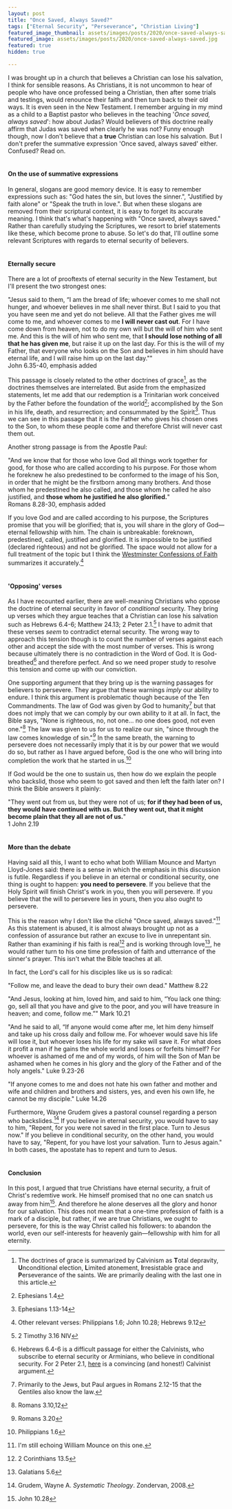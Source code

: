 ```yaml
---
layout: post
title: "Once Saved, Always Saved?"
tags: ["Eternal Security", "Perseverance", "Christian Living"]
featured_image_thumbnail: assets/images/posts/2020/once-saved-always-saved.jpg
featured_image: assets/images/posts/2020/once-saved-always-saved.jpg
featured: true
hidden: true

---
```




I was brought up in a church that believes a Christian can lose his salvation, I think for sensible reasons.  As Christians, it is not uncommon to hear of people who have once professed being a Christian, then after some trials and testings, would renounce their faith and then turn back to their old ways. It is even seen in the New Testament. I remember arguing in my mind as a child to a Baptist pastor who believes in the teaching '*Once saved, always saved*': how about Judas? Would believers of this doctrine really affirm that Judas was saved when clearly he was not? Funny enough though, now I don't believe that a **true** Christian can lose his salvation. But I don't prefer the summative expression 'Once saved, always saved' either. Confused? Read on.<br><br>

#### On the use of summative expressions

In general, slogans are good memory device. It is easy to remember expressions such as: "God hates the sin, but loves the sinner.", "Justified by faith alone" or "Speak the truth in love.". But when these slogans are removed from their scriptural context, it is easy to forget its accurate meaning. I think that's what's happening with "Once saved, always saved." Rather than carefully studying the Scriptures, we resort to brief statements like these, which become prone to abuse. So let's do that, I'll outline some relevant Scriptures with regards to eternal security of believers.<br><br>



#### Eternally secure

There are a lot of prooftexts of eternal security in the New Testament, but I'll present the two strongest ones:

"Jesus said to them, “I am the bread of life; whoever comes to me shall not hunger, and whoever believes in me shall never thirst. But I said to you that you have seen me and yet do not believe. All that the Father gives me will come to me, and whoever comes to me **I will never cast out**. For I have come down from heaven, not to do my own will but the will of him who sent me. And this is the will of him who sent me, that **I should lose nothing of all that he has given me**, but raise it up on the last day. For this is the will of my Father, that everyone who looks on the Son and believes in him should have eternal life, and I will raise him up on the last day.""<br>John 6.35-40, emphasis added

This passage is closely related to the other doctrines of grace[^1], as the doctrines themselves are interrelated. But aside from the emphasized statements, let me add that our redemption is a Trinitarian work conceived by the Father before the foundation of the world[^2]; accomplished by the Son in his life, death, and resurrection; and consummated by the Spirit[^3]. Thus we can see in this passage that it is the Father who gives his chosen ones to the Son, to whom these people come and therefore Christ will never cast them out.

Another strong passage is from the Apostle Paul:

"And we know that for those who love God all things work together for good, for those who are called according to his purpose. For those whom he foreknew he also predestined to be conformed to the image of his Son, in order that he might be the firstborn among many brothers. And those whom he predestined he also called, and those whom he called he also justified, and **those whom he justified he also glorified.**"<br>Romans 8.28-30, emphasis added

If you love God and are called according to his purpose, the Scriptures promise that you will be glorified; that is, you will share in the glory of God—eternal fellowship with him.  The chain is unbreakable: foreknown, predestined, called, justified and glorified. It is impossible to be justified (declared righteous) and not be glorified. The space would not allow for a full treatment of the topic but I think the [Westminster Confessions of Faith](http://crowncovenantchurch.org/confessions/WestminsterCOF.aspx?QuestionID=17&pageid=0&confession=true&q=Chapter%2017%20-%20Of%20The%20Perseverance%20of%20the%20Saints.) summarizes it accurately.[^4]<br><br>



#### 'Opposing' verses

As I have recounted earlier, there are well-meaning Christians who oppose the doctrine of eternal security in favor of *conditional* security. They bring up verses which they argue teaches that a Christian can lose his salvation such as Hebrews 6.4-6; Matthew 24.13; 2 Peter 2.1.[^5] I have to admit that these verses *seem* to contradict eternal security. The wrong way to approach this tension though is to count the number of verses against each other and accept the side with the most number of verses. This is wrong because ultimately there is no contradiction in the Word of God. It is God-breathed[^6] and therefore perfect. And so we need proper study to resolve this tension and come up with our conviction.

One supporting argument that they bring up is the warning passages for believers to persevere. They argue that these warnings *imply* our ability to endure. I think this argument is problematic though because of the Ten Commandments. The law of God was given by God to humanity[^7] but that does not imply that we can comply by our own ability to it at all. In fact, the Bible says, "None is righteous, no, not one... no one does good, not even one."[^8] The law was given to us for us to realize our sin, "since through the law comes knowledge of sin."[^9] In the same breath, the warning to persevere does not necessarily imply that it is by our power that we would do so, but rather as I have argued before, God is the one who will bring into completion the work that he started in us.[^10]

If God would be the one to sustain us, then how do we explain the people who backslid, those who seem to got saved and then left the faith later on? I think the Bible answers it plainly:

"They went out from us, but they were not of us; **for if they had been of us, they would have continued with us. But they went out, that it might become plain that they all are not of us.**"<br>1 John 2.19<br><br>



#### More than the debate

Having said all this, I want to echo what both William Mounce and Martyn Lloyd-Jones said: there is a sense in which the emphasis in this discussion is futile. Regardless if you believe in an eternal or conditional security, one thing is ought to happen: **you need to persevere**. If you believe that the Holy Spirit will finish Christ's work in you, then you will persevere. If you believe that the will to persevere lies in yours, then you also ought to persevere.

This is the reason why I don't like the cliché "Once saved, always saved."[^11] As this statement is abused, it is almost always brought up not as a confession of assurance but rather an excuse to live in unrepentant sin. Rather than examining if his faith is real[^12] and is working through love[^13], he would rather turn to his one time profession of faith and utterrance of the sinner's prayer. This isn't what the Bible teaches at all.

In fact, the Lord's call for his disciples like us is so radical: 

"Follow me, and leave the dead to bury their own dead." Matthew 8.22

"And Jesus, looking at him, loved him, and said to him, “You lack one thing: go, sell all that you have and give to the poor, and you will have treasure in heaven; and come, follow me.”" Mark 10.21

"And he said to all, “If anyone would come after me, let him deny himself and take up his cross daily and follow me. For whoever would save his life will lose it, but whoever loses his life for my sake will save it. For what does it profit a man if he gains the whole world and loses or forfeits himself? For whoever is ashamed of me and of my words, of him will the Son of Man be ashamed when he comes in his glory and the glory of the Father and of the holy angels." Luke 9.23-26

"If anyone comes to me and does not hate his own father and mother and wife and children and brothers and sisters, yes, and even his own life, he cannot be my disciple." Luke 14.26

Furthermore, Wayne Grudem gives a pastoral counsel regarding a person who backslides.[^14] If you believe in eternal security, you would have to say to him, "Repent, for you were not saved in the first place. Turn to Jesus now." If you believe in conditional security, on the other hand, you would have to say, "Repent, for you have lost your salvation. Turn to Jesus again." In both cases, the apostate has to repent and turn to Jesus.<br><br>



#### Conclusion

In this post, I argued that true Christians have eternal security, a fruit of Christ's redemtive work. He himself promised that no one can snatch us away from him[^15]. And therefore he alone deserves all the glory and honor for our salvation. This does not mean that a one-time profession of faith is a mark of a disciple, but rather, if we are true Christians, we ought to persevere, for this is the way Christ called his followers: to abandon the world, even our self-interests for heavenly gain—fellowship with him for all eternity.

[^1]: The doctrines of grace is summarized by Calvinism as **T**otal depravity, **U**nconditional election, **L**imited atonement, **I**rresistable grace and **P**erseverance of the saints. We are primarily dealing with the last one in this article.
[^2]: Ephesians 1.4
[^3]: Ephesians 1.13-14
[^4]: Other relevant verses: Philippians 1.6; John 10.28; Hebrews 9.12
[^5]: 2 Timothy 3.16 NIV
[^6]: Hebrews 6.4-6 is a difficult passage for either the Calvinists, who subscribe to eternal security or Arminians, who believe in conditional security. For 2 Peter 2.1, [here](https://www.monergism.com/thethreshold/sdg/problematictexts.html) is a convincing (and honest!) Calvinist argument.
[^7]: Primarily to the Jews, but Paul argues in Romans 2.12-15 that the Gentiles also know the law.
[^8]: Romans 3.10,12
[^9]: Romans 3.20
[^10]: Philippians 1.6
[^11]: I'm still echoing William Mounce on this one.
[^12]: 2 Corinthians 13.5
[^13]: Galatians 5.6
[^14]: Grudem, Wayne A. *Systematic Theology*. Zondervan, 2008.
[^15]: John 10.28

